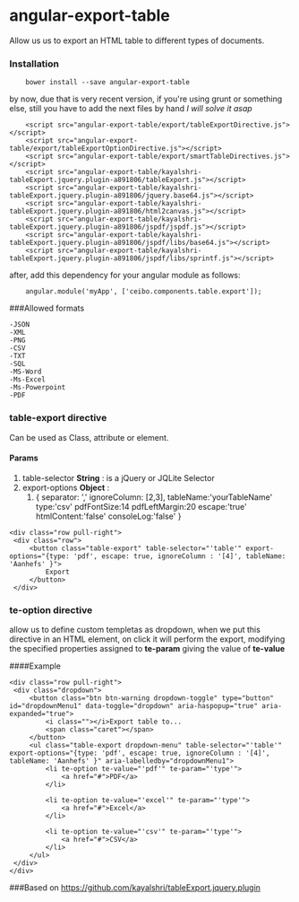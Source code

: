 # angular-export-table
Allow us us to export an HTML table to different types of documents.


### Installation

```
    bower install --save angular-export-table
```

by now, due that is very recent version, if you're using grunt or something else, still you have to add the next files by hand
*I will solve it asap*

```
    <script src="angular-export-table/export/tableExportDirective.js"></script>
    <script src="angular-export-table/export/tableExportOptionDirective.js"></script>
    <script src="angular-export-table/export/smartTableDirectives.js"></script>
    <script src="angular-export-table/kayalshri-tableExport.jquery.plugin-a891806/tableExport.js"></script>
    <script src="angular-export-table/kayalshri-tableExport.jquery.plugin-a891806/jquery.base64.js"></script>
    <script src="angular-export-table/kayalshri-tableExport.jquery.plugin-a891806/html2canvas.js"></script>
    <script src="angular-export-table/kayalshri-tableExport.jquery.plugin-a891806/jspdf/jspdf.js"></script>
    <script src="angular-export-table/kayalshri-tableExport.jquery.plugin-a891806/jspdf/libs/base64.js"></script>
    <script src="angular-export-table/kayalshri-tableExport.jquery.plugin-a891806/jspdf/libs/sprintf.js"></script>

```


after, add this dependency for your angular module as follows:

```
    angular.module('myApp', ['ceibo.components.table.export']);
```

###Allowed formats

    -JSON
    -XML
    -PNG
    -CSV
    -TXT
    -SQL
    -MS-Word
    -Ms-Excel
    -Ms-Powerpoint
    -PDF

### table-export directive
Can be used as Class, attribute or element.

#### Params

1. table-selector **String** : is a jQuery or JQLite Selector
2. export-options **Object** :
   1. {
        separator: ','
        ignoreColumn: [2,3],
        tableName:'yourTableName'
        type:'csv'
        pdfFontSize:14
        pdfLeftMargin:20
        escape:'true'
        htmlContent:'false'
        consoleLog:'false'
     }


```
<div class="row pull-right">
 <div class="row">
     <button class="table-export" table-selector="'table'" export-options="{type: 'pdf', escape: true, ignoreColumn : '[4]', tableName: 'Aanhefs' }">
         Export
     </button>
 </div>
```

### te-option directive

allow us to define custom templetas as dropdown, when we put this directive in an HTML element, on click it will perform the export, modifying the specified
properties assigned to **te-param** giving the value of **te-value**

####Example


```
<div class="row pull-right">
 <div class="dropdown">
     <button class="btn btn-warning dropdown-toggle" type="button" id="dropdownMenu1" data-toggle="dropdown" aria-haspopup="true" aria-expanded="true">
         <i class=""></i>Export table to...
         <span class="caret"></span>
     </button>
     <ul class="table-export dropdown-menu" table-selector="'table'" export-options="{type: 'pdf', escape: true, ignoreColumn : '[4]', tableName: 'Aanhefs' }" aria-labelledby="dropdownMenu1">
         <li te-option te-value="'pdf'" te-param="'type'">
             <a href="#">PDF</a>
         </li>

         <li te-option te-value="'excel'" te-param="'type'">
             <a href="#">Excel</a>
         </li>

         <li te-option te-value="'csv'" te-param="'type'">
             <a href="#">CSV</a>
         </li>
     </ul>
 </div>
</div>
```

###Based on
https://github.com/kayalshri/tableExport.jquery.plugin


